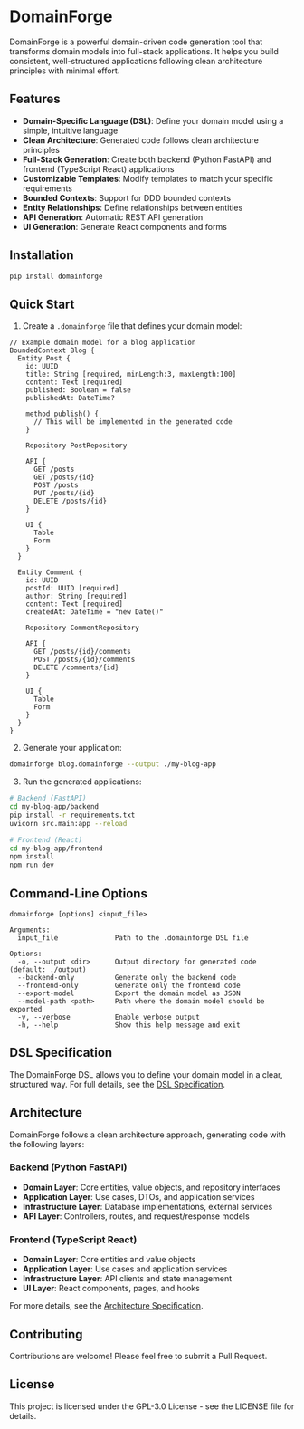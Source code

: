 # DomainForge

DomainForge is a powerful domain-driven code generation tool that transforms domain models into full-stack applications. It helps you build consistent, well-structured applications following clean architecture principles with minimal effort.

## Features

- **Domain-Specific Language (DSL)**: Define your domain model using a simple, intuitive language
- **Clean Architecture**: Generated code follows clean architecture principles
- **Full-Stack Generation**: Create both backend (Python FastAPI) and frontend (TypeScript React) applications
- **Customizable Templates**: Modify templates to match your specific requirements
- **Bounded Contexts**: Support for DDD bounded contexts
- **Entity Relationships**: Define relationships between entities
- **API Generation**: Automatic REST API generation
- **UI Generation**: Generate React components and forms

## Installation

```bash
pip install domainforge
```

## Quick Start

1. Create a `.domainforge` file that defines your domain model:

```
// Example domain model for a blog application
BoundedContext Blog {
  Entity Post {
    id: UUID
    title: String [required, minLength:3, maxLength:100]
    content: Text [required]
    published: Boolean = false
    publishedAt: DateTime?

    method publish() {
      // This will be implemented in the generated code
    }

    Repository PostRepository

    API {
      GET /posts
      GET /posts/{id}
      POST /posts
      PUT /posts/{id}
      DELETE /posts/{id}
    }

    UI {
      Table
      Form
    }
  }

  Entity Comment {
    id: UUID
    postId: UUID [required]
    author: String [required]
    content: Text [required]
    createdAt: DateTime = "new Date()"

    Repository CommentRepository

    API {
      GET /posts/{id}/comments
      POST /posts/{id}/comments
      DELETE /comments/{id}
    }

    UI {
      Table
      Form
    }
  }
}
```

2. Generate your application:

```bash
domainforge blog.domainforge --output ./my-blog-app
```

3. Run the generated applications:

```bash
# Backend (FastAPI)
cd my-blog-app/backend
pip install -r requirements.txt
uvicorn src.main:app --reload

# Frontend (React)
cd my-blog-app/frontend
npm install
npm run dev
```

## Command-Line Options

```
domainforge [options] <input_file>

Arguments:
  input_file              Path to the .domainforge DSL file

Options:
  -o, --output <dir>      Output directory for generated code (default: ./output)
  --backend-only          Generate only the backend code
  --frontend-only         Generate only the frontend code
  --export-model          Export the domain model as JSON
  --model-path <path>     Path where the domain model should be exported
  -v, --verbose           Enable verbose output
  -h, --help              Show this help message and exit
```

## DSL Specification

The DomainForge DSL allows you to define your domain model in a clear, structured way. For full details, see the [DSL Specification](docs/dsl-specification.md).

## Architecture

DomainForge follows a clean architecture approach, generating code with the following layers:

### Backend (Python FastAPI)
- **Domain Layer**: Core entities, value objects, and repository interfaces
- **Application Layer**: Use cases, DTOs, and application services
- **Infrastructure Layer**: Database implementations, external services
- **API Layer**: Controllers, routes, and request/response models

### Frontend (TypeScript React)
- **Domain Layer**: Core entities and value objects
- **Application Layer**: Use cases and application services
- **Infrastructure Layer**: API clients and state management
- **UI Layer**: React components, pages, and hooks

For more details, see the [Architecture Specification](docs/architecture-specification.md).

## Contributing

Contributions are welcome! Please feel free to submit a Pull Request.

## License

This project is licensed under the GPL-3.0 License - see the LICENSE file for details.
